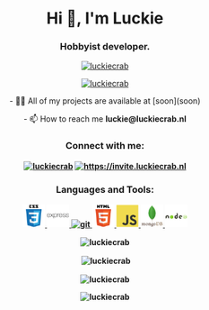 <h1 align="center">Hi 👋, I'm Luckie</h1>
<h3 align="center">Hobbyist developer.</h3>

<p align="center"> <a href="https://github.com/ryo-ma/github-profile-trophy"><img src="https://github-profile-trophy.vercel.app/?username=luckiecrab&theme=radical" alt="luckiecrab" /></a> </p>

<p align="center"> <a href="https://twitter.com/luckiecrab" target="blank"><img src="https://img.shields.io/twitter/follow/luckiecrab?logo=twitter&style=for-the-badge" alt="luckiecrab" /></a> </p>

<p align="center">- 👨‍💻 All of my projects are available at [soon](soon)</p>

<p align="center">- 📫 How to reach me <b>luckie@luckiecrab.nl<b></p>

<h3 align="center">Connect with me:</h3>
<p align="center">
<a href="https://twitter.com/luckiecrab" target="blank"><img align="center" src="https://raw.githubusercontent.com/rahuldkjain/github-profile-readme-generator/master/src/images/icons/Social/twitter.svg" alt="luckiecrab" height="30" width="40" /></a>
<a href="https://discord.gg/https://invite.luckiecrab.nl" target="blank"><img align="center" src="https://raw.githubusercontent.com/rahuldkjain/github-profile-readme-generator/master/src/images/icons/Social/discord.svg" alt="https://invite.luckiecrab.nl" height="30" width="40" /></a>
</p>

<h3 align="center">Languages and Tools:</h3>
<p align="center"> <a href="https://www.w3schools.com/css/" target="_blank" rel="noreferrer"> <img src="https://raw.githubusercontent.com/devicons/devicon/master/icons/css3/css3-original-wordmark.svg" alt="css3" width="40" height="40"/> </a> <a href="https://expressjs.com" target="_blank" rel="noreferrer"> <img src="https://raw.githubusercontent.com/devicons/devicon/master/icons/express/express-original-wordmark.svg" alt="express" width="40" height="40"/> </a> <a href="https://git-scm.com/" target="_blank" rel="noreferrer"> <img src="https://www.vectorlogo.zone/logos/git-scm/git-scm-icon.svg" alt="git" width="40" height="40"/> </a> <a href="https://www.w3.org/html/" target="_blank" rel="noreferrer"> <img src="https://raw.githubusercontent.com/devicons/devicon/master/icons/html5/html5-original-wordmark.svg" alt="html5" width="40" height="40"/> </a> <a href="https://developer.mozilla.org/en-US/docs/Web/JavaScript" target="_blank" rel="noreferrer"> <img src="https://raw.githubusercontent.com/devicons/devicon/master/icons/javascript/javascript-original.svg" alt="javascript" width="40" height="40"/> </a> <a href="https://www.mongodb.com/" target="_blank" rel="noreferrer"> <img src="https://raw.githubusercontent.com/devicons/devicon/master/icons/mongodb/mongodb-original-wordmark.svg" alt="mongodb" width="40" height="40"/> </a> <a href="https://nodejs.org" target="_blank" rel="noreferrer"> <img src="https://raw.githubusercontent.com/devicons/devicon/master/icons/nodejs/nodejs-original-wordmark.svg" alt="nodejs" width="40" height="40"/> </a> </p>

<p align="center"><img align="center" src="https://github-readme-stats.vercel.app/api/top-langs/?username=luckiecrab&theme=radical" alt="luckiecrab" /></p>

<p align="center">&nbsp;<img align="center" src="https://github-readme-stats.vercel.app/api?username=luckiecrab&show_icons=true&theme=radical&locale=en" alt="luckiecrab" /></p>

<p align="center"><img align="center" src="https://github-readme-streak-stats.herokuapp.com/?user=luckiecrab&theme=radical" alt="luckiecrab" /></p>


<p align="center"> <img src="https://komarev.com/ghpvc/?username=luckiecrab&label=Profile%20views&color=0e75b6&style=plastic" alt="luckiecrab" /> </p>
